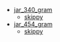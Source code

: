 * [jar_340_gram](jar_340_gram)
  * [skippy](jar_340_gram/skippy)
* [jar_454_gram](jar_454_gram)
  * [skippy](jar_454_gram/skippy)
